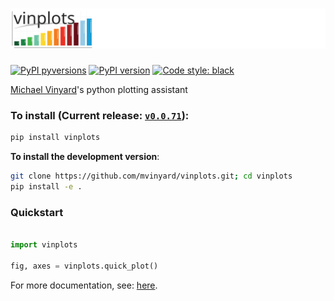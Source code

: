 # [![vinplots](/docs/images/vinplots.logo.svg)](https://github.com/mvinyard/vinplots/)

[![PyPI pyversions](https://img.shields.io/pypi/pyversions/vinplots.svg)](https://pypi.python.org/pypi/vinplots/)
[![PyPI version](https://badge.fury.io/py/vinplots.svg)](https://badge.fury.io/py/vinplots)
[![Code style: black](https://img.shields.io/badge/code%20style-black-000000.svg)](https://github.com/psf/black)


[Michael Vinyard](https://github.com/mvinyard)'s python plotting assistant

### To install (Current release: [`v0.0.71`](https://github.com/mvinyard/vinplots/releases/tag/v0.0.60)):

```BASH
pip install vinplots
```

**To install the development version**:
```BASH
git clone https://github.com/mvinyard/vinplots.git; cd vinplots
pip install -e .
```

### Quickstart

```python

import vinplots

fig, axes = vinplots.quick_plot()
```

For more documentation, see: [here](https://vinplots.readthedocs.io/en/latest/index.html).
